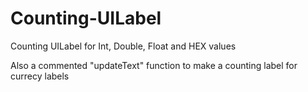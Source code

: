 # Counting-UILabel
Counting UILabel for Int, Double, Float and HEX values

Also a commented "updateText" function to make a counting label for currecy labels 
